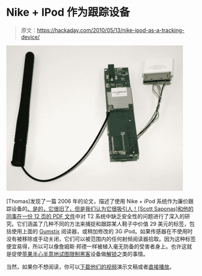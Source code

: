 # Nike + IPod 作为跟踪设备

> 原文：<https://hackaday.com/2010/05/13/nike-ipod-as-a-tracking-device/>

![](img/d877b8d6d2b35ac0338bf6ffcef3607a.png "tracking-using-nike-plus-ipod")

[Thomas]发现了一篇 2006 年的论文，描述了使用 Nike + iPod 系统作为廉价跟踪设备的[。是的，它很旧了，但是我们认为它很吸引人！[Scott Saponas]和他的同事在一份 12 页的 PDF 文件](http://www.cs.washington.edu/research/systems/privacy.html)中对 T2 系统中缺乏安全性的问题进行了深入的研究。它们涵盖了几种不同的方法来捕捉和跟踪某人鞋子中价值 29 美元的标签，包括使用上面的 [Gumstix](http://www.gumstix.com/) 阅读器，或稍加修改的 3G iPod。如果传感器在不使用时没有被移除或手动关闭，它们可以被范围内的任何射频阅读器拾取。因为这种标签便宜易得，所以可以像詹姆斯·邦德一样被植入毫无防备的受害者身上。也许这就是促使[苹果半心半意地试图限制黑客](http://hackaday.com/2008/09/14/apple-tries-to-stop-sneaker-hackers/)设备做[解锁](http://hackaday.com/2009/05/22/ifob-keless-entry/)之类的事情。

当然，如果你不想阅读，你可以[下载他们的视频](http://www.cs.washington.edu/research/systems/nikeipod/tracker-video.mov)演示文稿或者[直接播放](http://www.dailymotion.com/video/xtsab_nikeipod-spy-tracker_fun)。